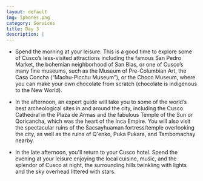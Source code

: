 ```yaml
---
layout: default
img: iphones.png
category: Services
title: Day 3
description: |
---
```

* Spend the morning at your leisure. This is a good time to explore some of Cusco’s less-visited attractions including the famous San Pedro Market, the bohemian neighborhood of San Blas, or one of Cusco’s many fine museums, such as the Museum of Pre-Columbian Art, the Casa Concha (“Machu-Picchu Museum”), or the Choco Museum, where you can make your own chocolate from scratch (chocolate is indigenous to the New World). 

* In the afternoon, an expert guide will take you to some of the world’s best archeological sites in and around the city, including the Cusco Cathedral in the Plaza de Armas and the fabulous Temple of the Sun or Qoricancha, which was the heart of the Inca Empire.  You will also visit the spectacular ruins of the Sacsayhuaman fortress/temple overlooking the city, as well as the ruins of Q'enko, Puka Pukara, and Tambomachay nearby.

* In the late afternoon, you'll return to your Cusco hotel. Spend the evening at your leisure enjoying the local cuisine, music, and the splendor of Cusco at night, the surrounding hills twinkling with lights and the sky overhead littered with stars.  